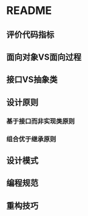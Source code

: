 # README

## 评价代码指标

## 面向对象VS面向过程

## 接口VS抽象类

## 设计原则

### 基于接口而非实现类原则

### 组合优于继承原则

## 设计模式

## 编程规范

## 重构技巧